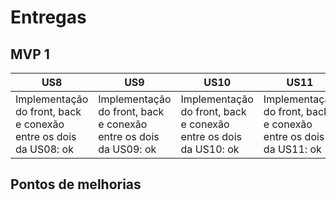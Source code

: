 # Entregas

## MVP 1
US8 | US9 | US10 | US11 | US12 | US13 
----| ----|------|------|------|------
Implementação do front, back e conexão entre os dois da US08: ok | Implementação do front, back e conexão entre os dois da US09: ok | Implementação do front, back e conexão entre os dois da US10: ok | Implementação do front, back e conexão entre os dois da US11: ok | Implementação do front, back e conexão entre os dois da US12: ok | Implementação do front, back e conexão entre os dois da US13: ok

## Pontos de melhorias